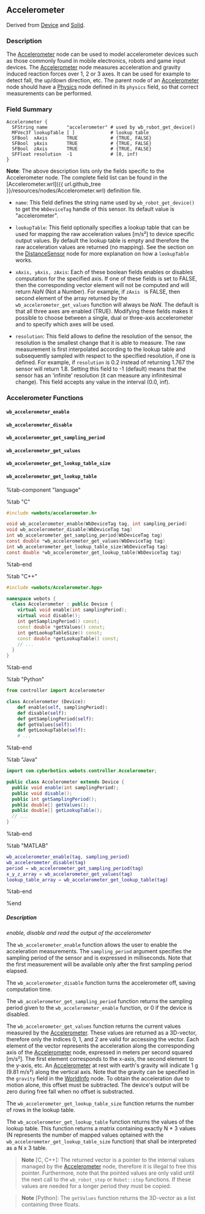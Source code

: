 ## Accelerometer

Derived from [Device](device.md) and [Solid](solid.md).

### Description

The [Accelerometer](#accelerometer) node can be used to model accelerometer devices such as those commonly found in mobile electronics, robots and game input devices.
The [Accelerometer](#accelerometer) node measures acceleration and gravity induced reaction forces over 1, 2 or 3 axes.
It can be used for example to detect fall, the up/down direction, etc.
The parent node of an [Accelerometer](#accelerometer) node should have a [Physics](physics.md) node defined in its `physics` field, so that correct measurements can be performed.

### Field Summary

```
Accelerometer {
  SFString name       "accelerometer" # used by wb_robot_get_device()
  MFVec3f lookupTable [ ]             # lookup table
  SFBool  xAxis       TRUE            # {TRUE, FALSE}
  SFBool  yAxis       TRUE            # {TRUE, FALSE}
  SFBool  zAxis       TRUE            # {TRUE, FALSE}
  SFFloat resolution  -1              # [0, inf)
}
```
**Note**: The above description lists only the fields specific to the Accelerometer node. The complete field list can be found in the [Accelerometer.wrl]({{ url.github_tree }}/resources/nodes/Accelerometer.wrl) definition file.

- `name`: This field defines the string name used by `wb_robot_get_device()` to get the `WbDeviceTag` handle of this sensor. Its default value is "accelerometer".

- `lookupTable`: This field optionally specifies a lookup table that can be used for mapping the raw acceleration values [m/s²] to device specific output values.
By default the lookup table is empty and therefore the raw acceleration values are returned (no mapping).
See the section on the [DistanceSensor](distancesensor.md#lookup-table) node for more explanation on how a `lookupTable` works.

- `xAxis, yAxis, zAxis`: Each of these boolean fields enables or disables computation for the specified axis.
If one of these fields is set to FALSE, then the corresponding vector element will not be computed and will return *NaN* (Not a Number).
For example, if `zAxis ` is FALSE, then second element of the array returned by the `wb_accelerometer_get_values` function will always be *NaN*.
The default is that all three axes are enabled (TRUE).
Modifying these fields makes it possible to choose between a single, dual or three-axis accelerometer and to specify which axes will be used.

- `resolution`: This field allows to define the resolution of the sensor, the resolution is the smallest change that it is able to measure.
The raw measurement is first interpolated according to the lookup table and subsequently sampled with respect to the specified resolution, if one is defined.
For example, if `resolution` is 0.2 instead of returning 1.767 the sensor will return 1.8.
Setting this field to -1 (default) means that the sensor has an 'infinite' resolution (it can measure any infinitesimal change).
This field accepts any value in the interval (0.0, inf).

### Accelerometer Functions

#### `wb_accelerometer_enable`
#### `wb_accelerometer_disable`
#### `wb_accelerometer_get_sampling_period`
#### `wb_accelerometer_get_values`
#### `wb_accelerometer_get_lookup_table_size`
#### `wb_accelerometer_get_lookup_table`

%tab-component "language"

%tab "C"

```c
#include <webots/accelerometer.h>

void wb_accelerometer_enable(WbDeviceTag tag, int sampling_period)
void wb_accelerometer_disable(WbDeviceTag tag)
int wb_accelerometer_get_sampling_period(WbDeviceTag tag)
const double *wb_accelerometer_get_values(WbDeviceTag tag)
int wb_accelerometer_get_lookup_table_size(WbDeviceTag tag)
const double *wb_accelerometer_get_lookup_table(WbDeviceTag tag)
```
%tab-end

%tab "C++"

```cpp
#include <webots/Accelerometer.hpp>

namespace webots {
  class Accelerometer : public Device {
    virtual void enable(int samplingPeriod);
    virtual void disable();
    int getSamplingPeriod() const;
    const double *getValues() const;
    int getLookupTableSize() const;
    const double *getLookupTable() const;
    // ...
  }
}
```

%tab-end

%tab "Python"

```python
from controller import Accelerometer

class Accelerometer (Device):
    def enable(self, samplingPeriod):
    def disable(self):
    def getSamplingPeriod(self):
    def getValues(self):
    def getLookupTable(self):
    # ...
```

%tab-end

%tab "Java"

```java
import com.cyberbotics.webots.controller.Accelerometer;

public class Accelerometer extends Device {
  public void enable(int samplingPeriod);
  public void disable();
  public int getSamplingPeriod();
  public double[] getValues();
  public double[] getLookupTable();
  // ...
}
```

%tab-end

%tab "MATLAB"

```MATLAB
wb_accelerometer_enable(tag, sampling_period)
wb_accelerometer_disable(tag)
period = wb_accelerometer_get_sampling_period(tag)
x_y_z_array = wb_accelerometer_get_values(tag)
lookup_table_array = wb_accelerometer_get_lookup_table(tag)
```

%tab-end

%end

##### Description

*enable, disable and read the output of the accelerometer*

The `wb_accelerometer_enable` function allows the user to enable the acceleration measurements.
The `sampling_period` argument specifies the sampling period of the sensor and is expressed in milliseconds.
Note that the first measurement will be available only after the first sampling period elapsed.

The `wb_accelerometer_disable` function turns the accelerometer off, saving computation time.

The `wb_accelerometer_get_sampling_period` function returns the sampling period given to the `wb_accelerometer_enable` function, or 0 if the device is disabled.

The `wb_accelerometer_get_values` function returns the current values measured by the [Accelerometer](#accelerometer).
These values are returned as a 3D-vector, therefore only the indices 0, 1, and 2 are valid for accessing the vector.
Each element of the vector represents the acceleration along the corresponding axis of the [Accelerometer](#accelerometer) node, expressed in meters per second squared [m/s²].
The first element corresponds to the x-axis, the second element to the y-axis, etc.
An [Accelerometer](#accelerometer) at rest with earth's gravity will indicate 1 g (9.81 m/s²) along the vertical axis.
Note that the gravity can be specified in the `gravity` field in the [WorldInfo](worldinfo.md) node.
To obtain the acceleration due to motion alone, this offset must be subtracted.
The device's output will be zero during free fall when no offset is substracted.

The `wb_accelerometer_get_lookup_table_size` function returns the number of rows in the lookup table.

The `wb_accelerometer_get_lookup_table` function returns the values of the lookup table.
This function returns a matrix containing exactly N * 3 values (N represents the number of mapped values optained with the `wb_accelerometer_get_lookup_table_size` function) that shall be interpreted as a N x 3 table.

> **Note** [C, C++]: The returned vector is a pointer to the internal values managed by the [Accelerometer](#accelerometer) node, therefore it is illegal to free this pointer.
Furthermore, note that the pointed values are only valid until the next call to the `wb_robot_step` or `Robot::step` functions.
If these values are needed for a longer period they must be copied.

<!-- -->

> **Note** [Python]: The `getValues` function returns the 3D-vector as a list containing three floats.
